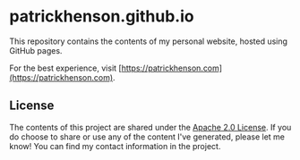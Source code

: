 # patrickhenson.github.io

This repository contains the contents of my personal website, hosted using GitHub pages.

For the best experience, visit [https://patrickhenson.com](https://patrickhenson.com).

## License

The contents of this project are shared under the [Apache 2.0 License](https://opensource.org/licenses/Apache-2.0).  If you do choose to share or use any of the content I've generated, please let me know!  You can find my contact information in the project.
